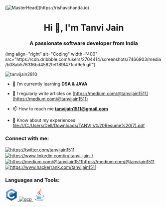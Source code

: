 [![MasterHead](https://1.bp.blogspot.com/-7A4WynwLsM...)](https://rishavchanda.io)

<h1 align="center">Hi 👋, I'm Tanvi Jain</h1>
<h3 align="center">A passionate software developer from India</h3>
(img align="right" alt="Coding" width="400" src="https://cdn.dribbble.com/users/2704414/screenshots/7466903/media/b08ab576316bd4582fef189f471cd9e5.gif")

<p align="left"> <img src="https://komarev.com/ghpvc/?username=tanvijain2810&label=Profile%20views&color=0e75b6&style=flat" alt="tanvijain2810" /> </p>

- 🌱 I’m currently learning **DSA & JAVA**

- 📝 I regularly write articles on [https://medium.com/@tanvijain1511](https://medium.com/@tanvijain1511)

- 📫 How to reach me **tanvijain1511@gmail.com**

- 📄 Know about my experiences [file:///C:/Users/Dell/Downloads/TANVI's%20Resume%20(7).pdf](file:///C:/Users/Dell/Downloads/TANVI's%20Resume%20(7).pdf)

<h3 align="left">Connect with me:</h3>
<p align="left">
<a href="https://twitter.com/https://twitter.com/tanvijain1511" target="blank"><img align="center" src="https://raw.githubusercontent.com/rahuldkjain/github-profile-readme-generator/master/src/images/icons/Social/twitter.svg" alt="https://twitter.com/tanvijain1511" height="30" width="40" /></a>
<a href="https://linkedin.com/in/https://www.linkedin.com/in/itanvi-jain-/" target="blank"><img align="center" src="https://raw.githubusercontent.com/rahuldkjain/github-profile-readme-generator/master/src/images/icons/Social/linked-in-alt.svg" alt="https://www.linkedin.com/in/itanvi-jain-/" height="30" width="40" /></a>
<a href="https://medium.com/https://medium.com/@tanvijain1511https://medium.com/@tanvijain1511" target="blank"><img align="center" src="https://raw.githubusercontent.com/rahuldkjain/github-profile-readme-generator/master/src/images/icons/Social/medium.svg" alt="https://medium.com/@tanvijain1511https://medium.com/@tanvijain1511" height="30" width="40" /></a>
<a href="https://www.hackerrank.com/https://www.hackerrank.com/tanvijain1511" target="blank"><img align="center" src="https://raw.githubusercontent.com/rahuldkjain/github-profile-readme-generator/master/src/images/icons/Social/hackerrank.svg" alt="https://www.hackerrank.com/tanvijain1511" height="30" width="40" /></a>
</p>

<h3 align="left">Languages and Tools:</h3>
<p align="left"> <a href="https://www.cprogramming.com/" target="_blank" rel="noreferrer"> <img src="https://raw.githubusercontent.com/devicons/devicon/master/icons/c/c-original.svg" alt="c" width="40" height="40"/> </a> <a href="https://cloud.google.com" target="_blank" rel="noreferrer"> <img src="https://www.vectorlogo.zone/logos/google_cloud/google_cloud-icon.svg" alt="gcp" width="40" height="40"/> </a> <a href="https://www.java.com" target="_blank" rel="noreferrer"> <img src="https://raw.githubusercontent.com/devicons/devicon/master/icons/java/java-original.svg" alt="java" width="40" height="40"/> </a> </p>

